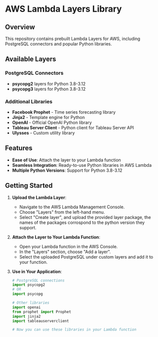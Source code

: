 # AWS Lambda Layers Library

## Overview
This repository contains prebuilt Lambda Layers for AWS, including PostgreSQL connectors and popular Python libraries.

## Available Layers

### PostgreSQL Connectors
- **psycopg2** layers for Python 3.8-3.12
- **psycopg3** layers for Python 3.8-3.12

### Additional Libraries
- **Facebook Prophet** - Time series forecasting library
- **Jinja2** - Template engine for Python
- **OpenAI** - Official OpenAI Python library
- **Tableau Server Client** - Python client for Tableau Server API
- **Ulysses** - Custom utility library

## Features
- **Ease of Use**: Attach the layer to your Lambda function
- **Seamless Integration**: Ready-to-use Python libraries in AWS Lambda
- **Multiple Python Versions**: Support for Python 3.8-3.12

## Getting Started
1. **Upload the Lambda Layer**:
   - Navigate to the AWS Lambda Management Console.
   - Choose "Layers" from the left-hand menu.
   - Select "Create layer", and upload the provided layer package, the names of the packages corrospond to the python version they support.

2. **Attach the Layer to Your Lambda Function**:
   - Open your Lambda function in the AWS Console.
   - In the "Layers" section, choose "Add a layer".
   - Select the uploaded PostgreSQL under custom layers and add it to your function.

3. **Use in Your Application**:
   ```python
   # PostgreSQL connections
   import psycopg2
   # OR
   import psycopg
   
   # Other libraries
   import openai
   from prophet import Prophet
   import jinja2
   import tableauserverclient
   
   # Now you can use these libraries in your Lambda function
